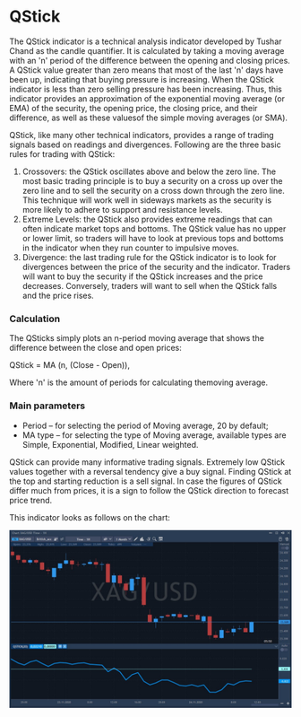 # QStick

The QStick indicator is a technical analysis indicator developed by Tushar Chand as the candle quantifier. It is calculated by taking a moving average with an 'n' period of the difference between the opening and closing prices. A QStick value greater than zero means that most of the last 'n' days have been up, indicating that buying pressure is increasing. When the QStick indicator is less than zero selling pressure has been increasing. Thus, this indicator provides an approximation of the exponential moving average \(or EMA\) of the security, the opening price, the closing price, and their difference, as well as these values ​​of the simple moving averages \(or SMA\).

QStick, like many other technical indicators, provides a range of trading signals based on readings and divergences. Following are the three basic rules for trading with QStick:

1. Crossovers: the QStick oscillates above and below the zero line. The most basic trading principle is to buy a security on a cross up over the zero line and to sell the security on a cross down through the zero line. This technique will work well in sideways markets as the security is more likely to adhere to support and resistance levels.
2. Extreme Levels: the QStick also provides extreme readings that can often indicate market tops and bottoms. The QStick value has no upper or lower limit, so traders will have to look at previous tops and bottoms in the indicator when they run counter to impulsive moves.
3. Divergence: the last trading rule for the QStick indicator is to look for divergences between the price of the security and the indicator. Traders will want to buy the security if the QStick increases and the price decreases. Conversely, traders will want to sell when the QStick falls and the price rises.

### Calculation

The QSticks simply plots an n-period moving average that shows the difference between the close and open prices:

QStick = MA \(n, \(Close - Open\)\),

Where 'n' is the amount of periods for calculating themoving average.

### Main parameters

* Period – for selecting the period of Moving average, 20 by default;
* MA type – for selecting the type of Moving average, available types are Simple, Exponential, Modified, Linear weighted.

QStick can provide many informative trading signals. Extremely low QStick values together with a reversal tendency give a buy signal. Finding QStick at the top and starting reduction is a sell signal. In case the figures of QStick differ much from prices, it is a sign to follow the QStick direction to forecast price trend.

This indicator looks as follows on the chart:

![](../../../../.gitbook/assets/screenshot_2%20%2827%29.jpg)

